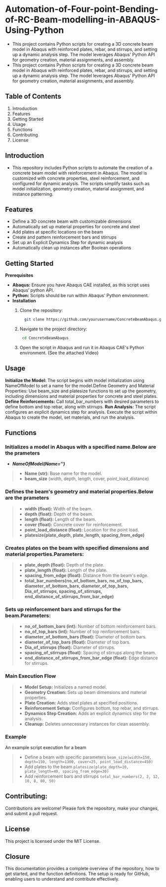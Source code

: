 # Automation-of-Four-point-Bending-of-RC-Beam-modelling-in-ABAQUS-Using-Python
- This project contains Python scripts for creating a 3D concrete beam model in Abaqus with reinforced plates, rebar, and stirrups, and setting up a dynamic analysis step. The model leverages Abaqus' Python API for geometry creation, material assignments, and assembly.
- This project contains Python scripts for creating a 3D concrete beam model in Abaqus with reinforced plates, rebar, and stirrups, and setting up a dynamic analysis step. The model leverages Abaqus' Python API for geometry creation, material assignments, and assembly.

## Table of Contents
  1. Introduction
  2. Features
  3. Getting Started
  4. Usage
  5. Functions
  6. Contributing
  7. License

## Introduction
- This repository includes Python scripts to automate the creation of a concrete beam model with reinforcement in Abaqus. The model is customized with concrete properties, steel reinforcement, and configured for dynamic analysis. The scripts simplify tasks such as model initialization, geometry creation, material assignment, and instance patterning.

## Features
- Define a 3D concrete beam with customizable dimensions
- Automatically set up material properties for concrete and steel
- Add plates at specific locations on the beam
- Create and pattern reinforcement bars and stirrups
- Set up an Explicit Dynamics Step for dynamic analysis
- Automatically clean up instances after Boolean operations

## Getting Started
**Prerequisites**

  - **Abaqus:** Ensure you have Abaqus CAE installed, as this script uses Abaqus’ python API.
  - **Python:** Scripts should be run within Abaqus' Python environment.
  - **Installation**
    1. Clone the repository:
        ```sh
          git clone https://github.com/yourusername/ConcreteBeamAbaqus.git
        ```
    2. Navigate to the project directory:
         ```sh
          cd ConcreteBeamAbaqus
        ```
         
    3. Open the script in Abaqus and run it in Abaqus CAE's Python environment. (See the attached Video)

## Usage
**Initialize the Model:**  The script begins with model initialization using NameOfModel to set a name for the model.Define Geometry and Material Properties: Use beam_size and platesize functions to set up the geometry, including dimensions and material properties for concrete and steel plates.
**Define Reinforcements:** Call total_bar_numbers with desired parameters to define bottom and top rebar, along with stirrups.
**Run Analysis:** The script configures an explicit dynamics step for analysis. Execute the script within Abaqus to create the model, set materials, and run the analysis.

## Functions

### Initializes a model in Abaqus with a specified name.Below are the prameters
- **_NameOfModel(Name='')_**
> - **Name (str):** Base name for the model.
> - **beam_size** (width, depth, length, cover, point_load_distance)

### Defines the beam's geometry and material properties.Below are the prameters
> - **width (float):** Width of the beam.
> - **depth (float):** Depth of the beam.
> - **length (float):** Length of the beam.
> - **cover (float):** Concrete cover for reinforcement.
> - **point_load_distance (float):** Location for the point load.
> - **platesize(plate_depth, plate_length, spacing_from_edge)**

### Creates plates on the beam with specified dimensions and material properties.Parameters:
> - **plate_depth (float):** Depth of the plate.
> - **plate_length (float):** Length of the plate.
> - **spacing_from_edge (float):** Distance from the beam's edge.
> - **total_bar_numbers(no_of_bottom_bars, no_of_top_bars, diameter_of_bottom_bars, diameter_of_top_bars, Dia_of_stirrups, spacing_of_stirrups, end_distance_of_stirrups_from_bar_edge)**

### Sets up reinforcement bars and stirrups for the beam.Parameters:
> - **no_of_bottom_bars (int):** Number of bottom reinforcement bars.
> - **no_of_top_bars (int):** Number of top reinforcement bars.
> - **diameter_of_bottom_bars (float):** Diameter of bottom bars.
> - **diameter_of_top_bars (float):** Diameter of top bars.
> - **Dia_of_stirrups (float):** Diameter of stirrups.
> - **spacing_of_stirrups (float)**: Spacing of stirrups along the beam.
> - **end_distance_of_stirrups_from_bar_edge (float):** Edge distance for stirrups.

### Main Execution Flow
> - **Model Setup:** Initializes a named model.
> - **Geometry Creation:** Sets up beam dimensions and material properties.
> - **Plate Creation:** Adds steel plates at specified positions.
> - **Reinforcement Setup:** Configures bottom, top rebar, and stirrups.
> - **Dynamics Step Creation:** Adds an explicit dynamics step for the analysis.
> - **Cleanup:** Deletes unnecessary instances for clean assembly.

### Example
An example script execution for a beam
> - Define a beam with specific parameters
```beam_size(width=150, depth=150, length=1300, cover=25, point_load_distance=450)```
> - Add plates to the beam
```platesize(plate_depth=10, plate_length=40, spacing_from_edge=30)```
> - Add reinforcement bars and stirrups
```total_bar_numbers(2, 2, 12, 10, 8, 80, 50)```


## Contributing:
Contributions are welcome! Please fork the repository, make your changes, and submit a pull request.

## License
This project is licensed under the MIT License. 

## Closure
This documentation provides a complete overview of the repository, how to get started, and the function definitions. The setup is ready for GitHub, enabling users to understand and contribute effectively.
